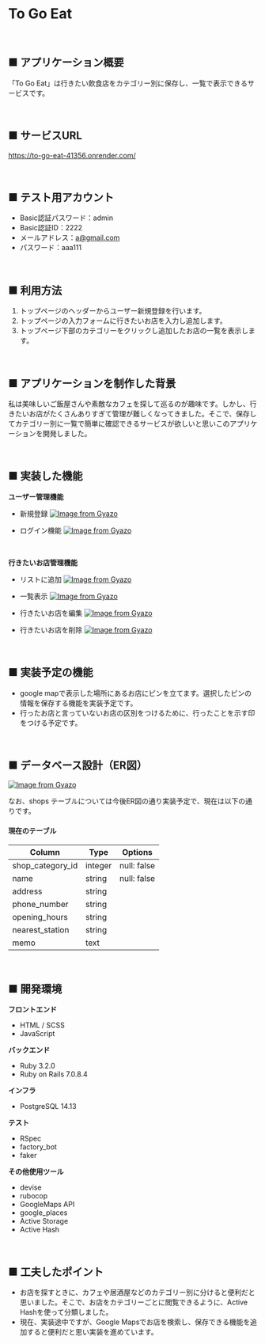 # To Go  Eat
<br>

## ■ アプリケーション概要
  「To Go  Eat」は行きたい飲食店をカテゴリー別に保存し、一覧で表示できるサービスです。

<br>

## ■ サービスURL
  https://to-go-eat-41356.onrender.com/

<br>

## ■ テスト用アカウント
  - Basic認証パスワード：admin
  - Basic認証ID：2222
  - メールアドレス：a@gmail.com
  - パスワード：aaa111

<br>

## ■ 利用方法
  1. トップページのヘッダーからユーザー新規登録を行います。
  2. トップページの入力フォームに行きたいお店を入力し追加します。
  3. トップページ下部のカテゴリーをクリックし追加したお店の一覧を表示します。

<br>

## ■ アプリケーションを制作した背景
私は美味しいご飯屋さんや素敵なカフェを探して巡るのが趣味です。しかし、行きたいお店がたくさんありすぎて管理が難しくなってきました。そこで、保存してカテゴリー別に一覧で簡単に確認できるサービスが欲しいと思いこのアプリケーションを開発しました。

<br>

## ■ 実装した機能

__ユーザー管理機能__
 - 新規登録
 [![Image from Gyazo](https://i.gyazo.com/5f16430e7e3c9f26effa9e7a02a48953.png)](https://gyazo.com/5f16430e7e3c9f26effa9e7a02a48953)

 - ログイン機能
 [![Image from Gyazo](https://i.gyazo.com/ae75b8d6e909e8bc72caa2fd8b05726e.png)](https://gyazo.com/ae75b8d6e909e8bc72caa2fd8b05726e)

<br>

__行きたいお店管理機能__

 - リストに追加
[![Image from Gyazo](https://i.gyazo.com/f992e9334b5f7f4103b109324f4585f6.gif)](https://gyazo.com/f992e9334b5f7f4103b109324f4585f6)


 - 一覧表示
[![Image from Gyazo](https://i.gyazo.com/c5632bf94c2fd5cedb4542dd65983d10.gif)](https://gyazo.com/c5632bf94c2fd5cedb4542dd65983d10)


- 行きたいお店を編集
[![Image from Gyazo](https://i.gyazo.com/24b215a4a6a14aabd2e1187ee68895af.gif)](https://gyazo.com/24b215a4a6a14aabd2e1187ee68895af)


- 行きたいお店を削除
[![Image from Gyazo](https://i.gyazo.com/479f7b95cd5c6dc7f3b1a6d2df05a5aa.gif)](https://gyazo.com/479f7b95cd5c6dc7f3b1a6d2df05a5aa)


<br>

## ■ 実装予定の機能

 - google mapで表示した場所にあるお店にピンを立てます。選択したピンの情報を保存する機能を実装予定です。
 - 行ったお店と言っていないお店の区別をつけるために、行ったことを示す印をつける予定です。

<br>

## ■ データベース設計（ER図）

[![Image from Gyazo](https://i.gyazo.com/68495e75c29d425e097803c31173298f.png)](https://gyazo.com/68495e75c29d425e097803c31173298f)

なお、shops テーブルについては今後ER図の通り実装予定で、現在は以下の通りです。
#### 現在のテーブル ####
| Column           | Type    | Options     |
| ---------------- | ------- | ----------- |
| shop_category_id | integer | null: false |
| name             | string  | null: false |
| address          | string  |             |
| phone_number     | string  |             |
| opening_hours    | string  |             |
| nearest_station  | string  |             |
| memo             | text    |             |

<br>

## ■ 開発環境

__フロントエンド__
 - HTML / SCSS
 - JavaScript

__バックエンド__
 - Ruby 3.2.0
 - Ruby on Rails 7.0.8.4 

__インフラ__
 - PostgreSQL 14.13

__テスト__
 - RSpec
 - factory_bot
 - faker

__その他使用ツール__
 - devise
 - rubocop
 - GoogleMaps API
 - google_places
 - Active Storage
 - Active Hash

<br>

## ■ 工夫したポイント

 - お店を探すときに、カフェや居酒屋などのカテゴリー別に分けると便利だと思いました。そこで、お店をカテゴリーごとに閲覧できるように、Active Hashを使って分類しました。
 - 現在、実装途中ですが、Google Mapsでお店を検索し、保存できる機能を追加すると便利だと思い実装を進めています。